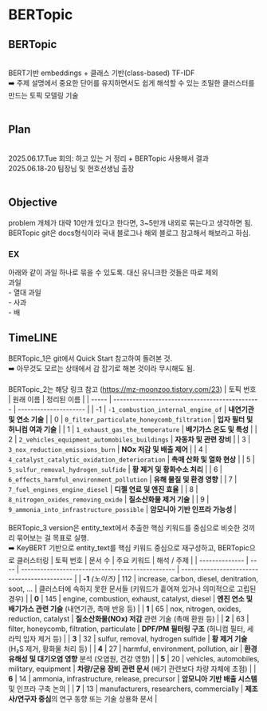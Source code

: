 
# **BERTopic**


## **BERTopic**
<br>BERT기반 embeddings + 클래스 기반(class-based) TF-IDF
<br>➡️ 주제 설명에서 중요한 단어를 유지하면서도 쉽게 해석할 수 있는 조밀한 클러스터를 만드는 토픽 모델링 기술
<br>
<br>


## **Plan**
<br> 2025.06.17.Tue 회의: 하고 있는 거 정리 + BERTopic 사용해서 결과
<br> 2025.06.18-20  팀장님 및 현호선생님 출장
<br>
<br>



## **Objective**
problem 개체가 대략 10만개 있다고 한다면, 3~5만개 내외로 묶는다고 생각하면 됨.
BERTopic git은 docs형식이라 국내 블로그나 해외 블로그 참고해서 해보라고 하심.
<br>

### EX
아래와 같이 과일 하나로 묶을 수 있도록. 대신 유니크한 것들은 따로 제외
<br> 과일
<br> - 열대 과일
<br> - 사과
<br> - 배



## **TimeLINE**
BERTopic_1은 git에서 Quick Start 참고하여 돌려본 것.
<br>➡️ 아무것도 모르는 상태에서 감 잡기로 해본 것이라 무시해도 됨.
<br>
<br>BERTopic_2는 해당 링크 참고 (https://mz-moonzoo.tistory.com/23)
| 토픽 번호 | 원래 이름                                   | 정리된 이름                |
| ----- | ---------------------------------------------- | --------------------- |
| -1    | `-1_combustion_internal_engine_of`             | **내연기관 및 연소 기술**      |
| 0     | `0_filter_particulate_honeycomb_filtration`    | **입자 필터 및 허니컴 여과 기술** |
| 1     | `1_exhaust_gas_the_temperature`                | **배기가스 온도 및 특성**      |
| 2     | `2_vehicles_equipment_automobiles_buildings`   | **자동차 및 관련 장비**       |
| 3     | `3_nox_reduction_emissions_burn`               | **NOx 저감 및 배출 제어**    |
| 4     | `4_catalyst_catalytic_oxidation_deterioration` | **촉매 산화 및 열화 현상**     |
| 5     | `5_sulfur_removal_hydrogen_sulfide`            | **황 제거 및 황화수소 처리**    |
| 6     | `6_effects_harmful_environment_pollution`      | **유해 물질 및 환경 영향**     |
| 7     | `7_fuel_engines_engine_diesel`                 | **디젤 연료 및 엔진 효율**     |
| 8     | `8_nitrogen_oxides_removing_oxide`             | **질소산화물 제거 기술**       |
| 9     | `9_ammonia_into_infrastructure_possible`       | **암모니아 기반 인프라 가능성**   |
<br>
<br>BERTopic_3 version은 entity_text에서 추출한 핵심 키워드를 중심으로 비슷한 것끼리 묶어보는 걸 목표로 실행.
<br>➡️ KeyBERT 기반으로 entity_text를 핵심 키워드 중심으로 재구성하고, BERTopic으로 클러스터링
| 토픽 번호          | 문서 수 | 주요 키워드                                           | 해석 / 주제                                      |
| -------------- | ---- | ------------------------------------------------ | -------------------------------------------- |
| **-1** *(노이즈)* | 112  | increase, carbon, diesel, denitration, soot, ... | 클러스터에 속하지 못한 문서들 (키워드가 흩어져 있거나 의미적으로 고립된 경우) |
| **0**          | 145  | engine, combustion, exhaust, catalyst, diesel    | **엔진 연소 및 배기가스 관련 기술** (내연기관, 촉매 반응 등)       |
| **1**          | 65   | nox, nitrogen, oxides, reduction, catalyst       | **질소산화물(NOx) 저감** 관련 기술 (촉매 환원 등)            |
| **2**          | 63   | filter, honeycomb, filtration, particulate       | **DPF/PM 필터링 구조** (허니컴 필터, 세라믹 입자 제거 등)      |
| **3**          | 32   | sulfur, removal, hydrogen sulfide                | **황 제거 기술** (H₂S 제거, 황화물 처리 등)               |
| **4**          | 27   | harmful, environment, pollution, air             | **환경 유해성 및 대기오염 영향** 분석 (오염원, 건강 영향)         |
| **5**          | 20   | vehicles, automobiles, military, equipment       | **차량/군용 장비 관련 문서** (배기 관련보다 차량 자체에 초점)       |
| **6**          | 14   | ammonia, infrastructure, release, precursor      | **암모니아 기반 배출 시스템** 및 인프라 구축 논의               |
| **7**          | 13   | manufacturers, researchers, commercially         | **제조사/연구자 중심**의 연구 동향 또는 기술 상용화 문서           |